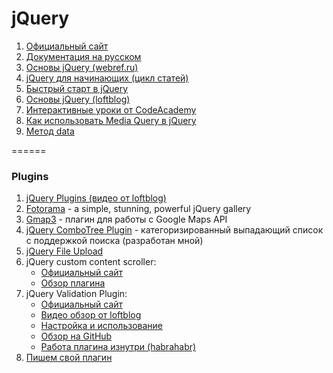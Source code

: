 # jQuery
1. [Официальный сайт](http://api.jquery.com/)
2. [Документация на русском](http://jquery-docs.ru/)
3. [Основы jQuery (webref.ru)](https://webref.ru/dev/jqfundamentals)
4. [jQuery для начинающих (цикл статей)](http://anton.shevchuk.name/javascript/jquery-for-beginners/)
5. [Быстрый старт в jQuery](http://promo-creative.com/byistryij_start_v_jquery.html)
6. [Основы jQuery (loftblog)](http://loftblog.ru/material/osnovy-jquery-vvedenie-v-jquery/)
7. [Интерактивные уроки от CodeAcademy](https://www.codecademy.com/learn/jquery)
13. [Как использовать Media Query в jQuery](http://danilin.biz/media-query-in-jquery.htm)
15. [Метод data](http://www.css-tricks.ru/Articles/Details/jQueryDataMethod)

======

### Plugins
1. [jQuery Plugins (видео от loftblog)](http://loftblog.ru/material/jquery-plugins-luchshie-praktiki-01-vvedenie/)
2. [Fotorama](http://fotorama.io/) - a simple, stunning, powerful jQuery gallery
3. [Gmap3](http://gmap3.net/en/pages/5-getting-started/#installation-13) - плагин для работы с Google Maps API
4. [jQuery ComboTree Plugin](https://github.com/KAnastasiya/JQuery-plugin-ComboTree) - категоризированный выпадающий список с поддержкой поиска (разработан мной)
5. [jQuery File Upload](http://blueimp.github.io/jQuery-File-Upload/basic-plus.html)
6. jQuery custom content scroller:
    * [Официальный сайт](http://manos.malihu.gr/jquery-custom-content-scroller/#plugin-data-callbacks-onInit)
    * [Обзор плагина](http://roothelp.ru/lessons/jquery_scroll)
7. jQuery Validation Plugin: 
    * [Официальный сайт](http://jqueryvalidation.org/)
    * [Видео обзор от loftblog](http://loftblog.ru/material/plaginy-dlya-frontend-razrabotchika-jquery-validate/)
    * [Настройка и использование](http://dnzl.ru/view_post.php?id=282)
    * [Обзор на GitHub](https://github.com/DiegoLopesLima/Validate#readme)
    * [Работа плагина изнутри (habrahabr)](https://habrahabr.ru/post/180279/)
8. [Пишем свой плагин](https://habrahabr.ru/post/158235/)

